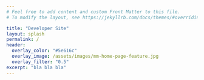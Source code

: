 ```yaml
---
# Feel free to add content and custom Front Matter to this file.
# To modify the layout, see https://jekyllrb.com/docs/themes/#overriding-theme-defaults

title: "Developer Site"
layout: splash
permalink: /
header:
  overlay_color: "#5e616c"
  overlay_image: /assets/images/mm-home-page-feature.jpg
  overlay_filter: "0.5"
excerpt: "bla bla bla"
---
```

